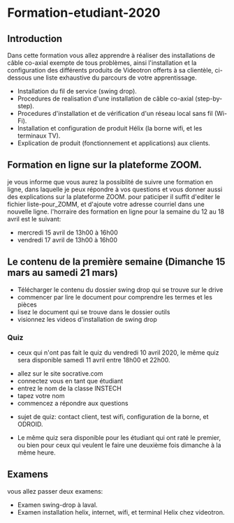# Formation-etudiant-2020

## Introduction

  Dans cette formation vous allez apprendre à réaliser des installations de câble co-axial exempte de tous problèmes,
  ainsi l'installation et la configuration des différents produits de Videotron offerts à sa clientèle, ci-dessous une liste
  exhaustive du parcours de votre apprentissage.

- Installation du fil de service (swing drop).
- Procedures de realisation d'une installation de câble co-axial (step-by-step).
- Procedures d'installation et de vérification d'un réseau local sans fil (Wi-Fi).
- Installation et configuration de produit Hélix (la borne wifi, et les terminaux TV).
- Explication de produit (fonctionnement et applications) aux clients.


## Formation en ligne sur la plateforme ZOOM.
 je vous informe que vous aurez la possiblité de suivre une formation en ligne, dans laquelle je peux répondre à vos questions et vous donner aussi des explications sur la plateforme ZOOM. pour paticiper il suffit d'editer le fichier liste-pour_ZOMM, et d'ajoute votre adresse courriel dans une nouvelle ligne.
 l'horraire des formation en ligne pour la semaine du 12 au 18 avril est le suivant:
  - mercredi 15 avril de 13h00 à 16h00
  - vendredi 17 avril de 13h00 à 16h00

  

## Le contenu de la première semaine (Dimanche 15 mars au samedi 21 mars)

- Télécharger le contenu du dossier swing drop qui se trouve sur le drive
- commencer par lire le document pour comprendre les termes et les pièces
- lisez le document qui se trouve dans le dossier outils
- visionnez les videos d'installation de swing drop



### Quiz

- ceux qui n'ont pas fait le quiz du vendredi 10 avril 2020, le même quiz sera disponible samedi 11 avril entre 18h00 et 22h00.
+ allez sur le site socrative.com
+ connectez vous en tant que étudiant
+ entrez le nom de la classe INSTECH
+ tapez votre nom
+ commencez a répondre aux questions
- sujet de quiz: contact client, test wifi, configuration de la borne, et ODROID.

- Le même quiz sera disponible pour les étudiant qui ont raté le premier, ou bien pour ceux qui veulent le faire une deuxième fois dimanche à la même heure.



## Examens
  vous allez passer deux examens:

- Examen swing-drop à laval.
- Examen installation helix, internet, wifi, et terminal Helix chez videotron.
